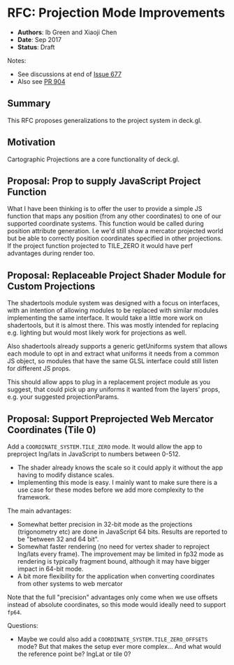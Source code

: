 # RFC: Projection Mode Improvements

* **Authors**: Ib Green and Xiaoji Chen
* **Date**: Sep 2017
* **Status**: Draft

Notes:
* See discussions at end of [Issue 677](https://github.com/visgl/deck.gl/issues/677)
* Also see [PR 904](https://github.com/visgl/deck.gl/pull/904)


## Summary

This RFC proposes generalizations to the project system in deck.gl.


## Motivation

Cartographic Projections are a core functionality of deck.gl.

## Proposal: Prop to supply JavaScript Project Function

What I have been thinking is to offer the user to provide a simple JS function that maps any position (from any other coordinates) to one of our supported coordinate systems. This function would be called during position attribute generation. I.e we'd still show a mercator projected world but be able to correctly position coordinates specified in other projections. If the project function projected to TILE_ZERO it would have perf advantages during render too.


## Proposal: Replaceable Project Shader Module for Custom Projections

The shadertools module system was designed with a focus on interfaces, with an intention of allowing modules to be replaced with similar modules implementing the same interface. It would take a little more work on shadertools, but it is almost there. This was mostly intended for replacing e.g. lighting but would most likely work for projections as well.

Also shadertools already supports a generic getUniforms system that allows each module to opt in and extract what uniforms it needs from a common JS object, so modules that have the same GLSL interface could still listen for different JS props.

This should allow apps to plug in a replacement project module as you suggest, that could pick up any uniforms it wanted from the layers' props, e.g. your suggested projectionParams.

## Proposal: Support Preprojected Web Mercator Coordinates (Tile 0)

Add a `COORDINATE_SYSTEM.TILE_ZERO` mode. It would allow the app to preproject lng/lats in JavaScript to numbers between 0-512.

* The shader already knows the scale so it could apply it without the app having to modify distance scales.
* Implementing this mode is easy. I mainly want to make sure there is a use case for these modes before we add more complexity to the framework.

The main advantages:
* Somewhat better precision in 32-bit mode as the projections (trigonometry etc) are done in JavaScript 64 bits. Results are reported to be "between 32 and 64 bit".
* Somewhat faster rendering (no need for vertex shader to reproject lng/lats every frame). The improvement may be limited in fp32 mode as rendering is typically fragment bound, although it may have bigger impact in 64-bit mode.
* A bit more flexibility for the application when converting coordinates from other systems to web mercator

Note that the full "precision" advantages only come when we use offsets instead of absolute coordinates, so this mode would ideally need to support `fp64`.

Questions:
* Maybe we could also add a `COORDINATE_SYSTEM.TILE_ZERO_OFFSETS` mode? But that makes the setup ever more complex... And what would the reference point be? lngLat or tile 0?


